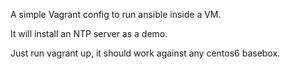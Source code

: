 A simple Vagrant config to run ansible inside a VM.

It will install an NTP server as a demo.

Just run vagrant up, it should work against any centos6 basebox.

